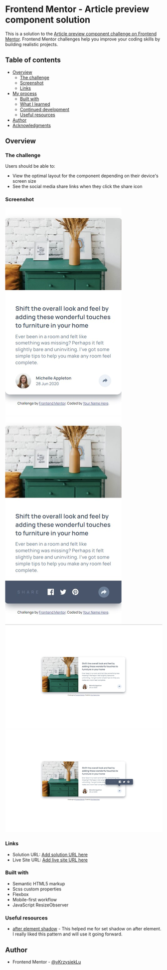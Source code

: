 # Frontend Mentor - Article preview component solution

This is a solution to the [Article preview component challenge on Frontend Mentor](https://www.frontendmentor.io/challenges/article-preview-component-dYBN_pYFT). Frontend Mentor challenges help you improve your coding skills by building realistic projects.

## Table of contents

- [Overview](#overview)
  - [The challenge](#the-challenge)
  - [Screenshot](#screenshot)
  - [Links](#links)
- [My process](#my-process)
  - [Built with](#built-with)
  - [What I learned](#what-i-learned)
  - [Continued development](#continued-development)
  - [Useful resources](#useful-resources)
- [Author](#author)
- [Acknowledgments](#acknowledgments)

## Overview

### The challenge

Users should be able to:

- View the optimal layout for the component depending on their device's screen size
- See the social media share links when they click the share icon

### Screenshot

![375px](./ScreenShots/375.jpg)
![375px Active](./ScreenShots/375%20activ.jpg)
![1440px](./ScreenShots/1440px.jpg)
![1440px Active](./ScreenShots/1440%20active.jpg)

### Links

- Solution URL: [Add solution URL here](https://your-solution-url.com)
- Live Site URL: [Add live site URL here](https://your-live-site-url.com)

### Built with

- Semantic HTML5 markup
- Scss custom properties
- Flexbox
- Mobile-first workflow
- JavaScript ResizeObserver

### Useful resources

- [after element shadow](https://stackoverflow.com/questions/47993024/css3-box-shadow-on-pseudo-before-and-after-elements) - This helped me for set shadow on after element. I really liked this pattern and will use it going forward.

## Author

- Frontend Mentor - [@yKrzysiekLu](https://www.frontendmentor.io/profile/KrzysiekLu)

